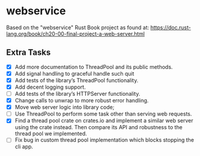 webservice
===

Based on the "webservice" Rust Book project as found at:
<https://doc.rust-lang.org/book/ch20-00-final-project-a-web-server.html>

## Extra Tasks

- [x] Add more documentation to ThreadPool and its public methods.
- [x] Add signal handling to graceful handle such quit
- [x] Add tests of the library’s ThreadPool functionality.
- [x] Add decent logging support.
- [ ] Add tests of the library’s HTTPServer functionality.
- [x] Change calls to unwrap to more robust error handling.
- [x] Move web server logic into library code;
- [ ] Use ThreadPool to perform some task other than serving web requests.
- [x] Find a thread pool crate on crates.io and implement a similar web server using the crate instead. Then compare its API and robustness to the thread pool we implemented.
- [ ] Fix bug in custom thread pool implementation which blocks stopping the cli app. 
